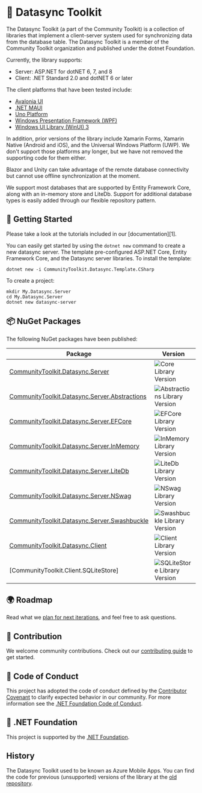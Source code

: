 # 🧰 Datasync Toolkit

The Datasync Toolkit (a part of the Community Toolkit) is a collection of libraries that implement a client-server system used for synchronizing data 
from the database table.  The Datasync Toolkit is a member of the Community Toolkit organization and published under the dotnet Foundation.

Currently, the library supports:

* Server: ASP.NET for dotNET 6, 7, and 8
* Client: .NET Standard 2.0 and dotNET 6 or later

The client platforms that have been tested include:

* [Avalonia UI](https://www.avaloniaui.net/)
* [.NET MAUI](https://dotnet.microsoft.com/apps/maui)
* [Uno Platform](https://platform.uno/)
* [Windows Presentation Framework (WPF)](https://learn.microsoft.com/dotnet/desktop/wpf/overview/?view=netdesktop-8.0)
* [Windows UI Library (WinUI) 3](https://learn.microsoft.com/windows/apps/winui/winui3/)

In addition, prior versions of the library include Xamarin Forms, Xamarin Native (Android and iOS), and the Universal Windows Platform (UWP).  We don't support those 
platforms any longer, but we have not removed the supporting code for them either.

Blazor and Unity can take advantage of the remote database connectivity but cannot use offline synchronization at the moment.

We support most databases that are supported by Entity Framework Core, along with an in-memory store and LiteDb.  Support for additional
database types is easily added through our flexible repository pattern.

## 🙌 Getting Started

Please take a look at the tutorials included in our [documentation][1].

You can easily get started by using the `dotnet new` command to create a new datasync server.  The template pre-configured ASP.NET Core, 
Entity Framework Core, and the Datasync server libraries.  To install the template:

```dotnetcli
dotnet new -i CommunityToolkit.Datasync.Template.CSharp
```

To create a project:

```dotnetcli
mkdir My.Datasync.Server
cd My.Datasync.Server
dotnet new datasync-server
```

## 📦 NuGet Packages

The following NuGet packages have been published:

| Package | Version | Downloads |
|---------|---------|-----------|
| [CommunityToolkit.Datasync.Server] | ![Core Library Version][v1] | ![Core Library Downloads][d1] |
| [CommunityToolkit.Datasync.Server.Abstractions] | ![Abstractions Library Version][v2] | ![Abstractions Library Downloads][d2] |
| [CommunityToolkit.Datasync.Server.EFCore] | ![EFCore Library Version][v3] | ![EFCore Library Downloads][d3] |
| [CommunityToolkit.Datasync.Server.InMemory] | ![InMemory Library Version][v4] | ![InMemory Library Downloads][d4] |
| [CommunityToolkit.Datasync.Server.LiteDb] | ![LiteDb Library Version][v5] | ![LiteDb Library Downloads][d5] |
| [CommunityToolkit.Datasync.Server.NSwag] | ![NSwag Library Version][v6] | ![LiteDb Library Downloads][d6] |
| [CommunityToolkit.Datasync.Server.Swashbuckle] | ![Swashbuckle Library Version][v7] | ![LiteDb Library Downloads][d7] |
| [CommunityToolkit.Datasync.Client] | ![Client Library Version][vc1] | ![Client Library Downloads][dc1] |
| [CommunityToolkit.Client.SQLiteStore] | ![SQLiteStore Library Version][vc2] | ![SQLiteStore Library Downloads][dc2] |

## 🌍 Roadmap

Read what we [plan for next iterations](https://github.com/CommunityToolkit/Datasync/milestones), and feel free to ask questions.

## 🚀 Contribution

We welcome community contributions.  Check out our [contributing guide](CONTRIBUTING.md) to get started.


## 📄 Code of Conduct

This project has adopted the code of conduct defined by the [Contributor Covenant](http://contributor-covenant.org/) to clarify expected behavior in our community.
For more information see the [.NET Foundation Code of Conduct](CODE_OF_CONDUCT.md).

## 🏢 .NET Foundation

This project is supported by the [.NET Foundation](http://dotnetfoundation.org).

## History

The Datasync Toolkit used to be known as Azure Mobile Apps.  You can find the code for previous (unsupported) versions of the library at the [old repository](https://github.com/Azure/azure-mobile-apps).

<!-- Links -->
[CommunityToolkit.Datasync.Server]: https://www.nuget.org/packages/CommunityToolkit.Datasync.Server
[CommunityToolkit.Datasync.Server.Abstractions]: https://www.nuget.org/packages/CommunityToolkit.Datasync.Server.Abstractions
[CommunityToolkit.Datasync.Server.EFCore]: https://www.nuget.org/packages/CommunityToolkit.Datasync.Server.EFCore
[CommunityToolkit.Datasync.Server.InMemory]: https://www.nuget.org/packages/CommunityToolkit.Datasync.Server.InMemory
[CommunityToolkit.Datasync.Server.LiteDb]: https://www.nuget.org/packages/CommunityToolkit.Datasync.Server.LiteDb
[CommunityToolkit.Datasync.Server.NSwag]: https://www.nuget.org/packages/CommunityToolkit.Datasync.Server.NSwag
[CommunityToolkit.Datasync.Server.Swashbuckle]: https://www.nuget.org/packages/CommunityToolkit.Datasync.Server.Swashbuckle
[CommunityToolkit.Datasync.Client]: https://www.nuget.org/packages/CommunityToolkit.Datasync.Client
[CommunityToolkit.Datasync.Client.SQLiteStore]: https://www.nuget.org/packages/CommunityToolkit.Datasync.Client.SQLiteStore

<!-- Images -->
[v1]: https://badgen.net/nuget/v/CommunityToolkit.Datasync.Server
[v2]: https://badgen.net/nuget/v/CommunityToolkit.Datasync.Server.Abstractions
[v3]: https://badgen.net/nuget/v/CommunityToolkit.Datasync.Server.EFCore
[v4]: https://badgen.net/nuget/v/CommunityToolkit.Datasync.Server.InMemory
[v5]: https://badgen.net/nuget/v/CommunityToolkit.Datasync.Server.LiteDb
[v6]: https://badgen.net/nuget/v/CommunityToolkit.Datasync.Server.NSwag
[v7]: https://badgen.net/nuget/v/CommunityToolkit.Datasync.Server.Swashbuckle
[vc1]: https://badgen.net/nuget/v/CommunityToolkit.Datasync.Client
[vc2]: https://badgen.net/nuget/v/CommunityToolkit.Datasync.Client.SQLiteStore

[d1]: https://badgen.net/nuget/dt/CommunityToolkit.Datasync.Server
[d2]: https://badgen.net/nuget/dt/CommunityToolkit.Datasync.Server.Abstractions
[d3]: https://badgen.net/nuget/dt/CommunityToolkit.Datasync.Server.EFCore
[d4]: https://badgen.net/nuget/dt/CommunityToolkit.Datasync.Server.InMemory
[d5]: https://badgen.net/nuget/dt/CommunityToolkit.Datasync.Server.LiteDb
[d6]: https://badgen.net/nuget/dt/CommunityToolkit.Datasync.Server.NSwag
[d7]: https://badgen.net/nuget/dt/CommunityToolkit.Datasync.Server.Swashbuckle
[dc1]: https://badgen.net/nuget/dt/CommunityToolkit.Datasync.Client
[dc2]: https://badgen.net/nuget/dt/CommunityToolkit.Datasync.Client.SQLiteStore